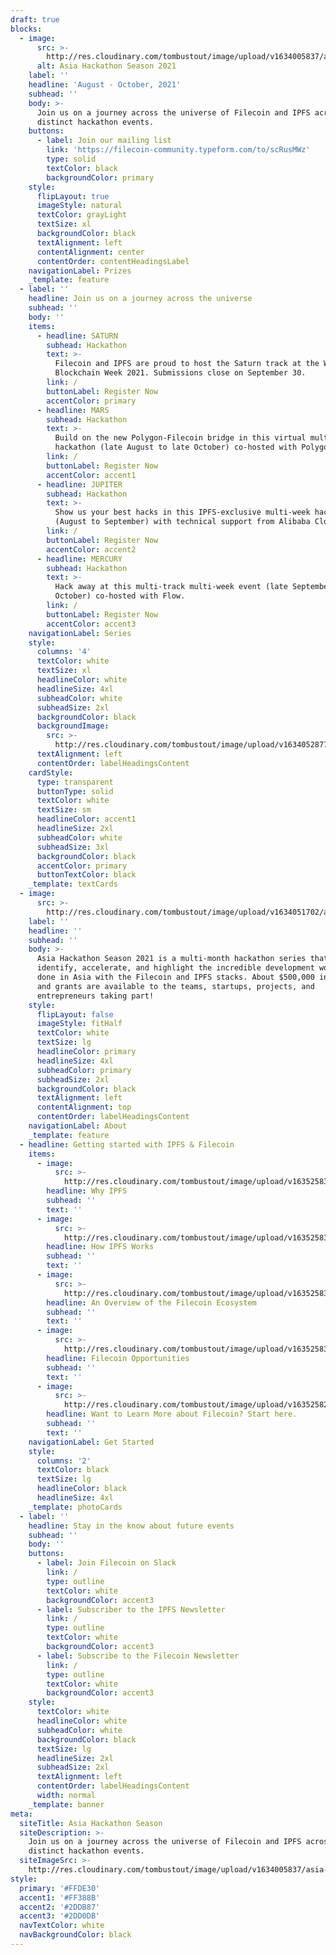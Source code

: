```yaml
---
draft: true
blocks:
  - image:
      src: >-
        http://res.cloudinary.com/tombustout/image/upload/v1634005837/asia-hackathon-hero_isb8ak.png
      alt: Asia Hackathon Season 2021
    label: ''
    headline: 'August - October, 2021'
    subhead: ''
    body: >-
      Join us on a journey across the universe of Filecoin and IPFS across four
      distinct hackathon events.
    buttons:
      - label: Join our mailing list
        link: 'https://filecoin-community.typeform.com/to/scRusMWz'
        type: solid
        textColor: black
        backgroundColor: primary
    style:
      flipLayout: true
      imageStyle: natural
      textColor: grayLight
      textSize: xl
      backgroundColor: black
      textAlignment: left
      contentAlignment: center
      contentOrder: contentHeadingsLabel
    navigationLabel: Prizes
    _template: feature
  - label: ''
    headline: Join us on a journey across the universe
    subhead: ''
    body: ''
    items:
      - headline: SATURN
        subhead: Hackathon
        text: >-
          Filecoin and IPFS are proud to host the Saturn track at the Wanxiang
          Blockchain Week 2021. Submissions close on September 30.
        link: /
        buttonLabel: Register Now
        accentColor: primary
      - headline: MARS
        subhead: Hackathon
        text: >-
          Build on the new Polygon-Filecoin bridge in this virtual multi-week
          hackathon (late August to late October) co-hosted with Polygon.
        link: /
        buttonLabel: Register Now
        accentColor: accent1
      - headline: JUPITER
        subhead: Hackathon
        text: >-
          Show us your best hacks in this IPFS-exclusive multi-week hackathon
          (August to September) with technical support from Alibaba Cloud.
        link: /
        buttonLabel: Register Now
        accentColor: accent2
      - headline: MERCURY
        subhead: Hackathon
        text: >-
          Hack away at this multi-track multi-week event (late September to late
          October) co-hosted with Flow.
        link: /
        buttonLabel: Register Now
        accentColor: accent3
    navigationLabel: Series
    style:
      columns: '4'
      textColor: white
      textSize: xl
      headlineColor: white
      headlineSize: 4xl
      subheadColor: white
      subheadSize: 2xl
      backgroundColor: black
      backgroundImage:
        src: >-
          http://res.cloudinary.com/tombustout/image/upload/v1634052877/space_bg_i9grrg.png
      textAlignment: left
      contentOrder: labelHeadingsContent
    cardStyle:
      type: transparent
      buttonType: solid
      textColor: white
      textSize: sm
      headlineColor: accent1
      headlineSize: 2xl
      subheadColor: white
      subheadSize: 3xl
      backgroundColor: black
      accentColor: primary
      buttonTextColor: black
    _template: textCards
  - image:
      src: >-
        http://res.cloudinary.com/tombustout/image/upload/v1634051702/astronaut_adbtov.png
    label: ''
    headline: ''
    subhead: ''
    body: >-
      Asia Hackathon Season 2021 is a multi-month hackathon series that will
      identify, accelerate, and highlight the incredible development work being
      done in Asia with the Filecoin and IPFS stacks. About $500,000 in prizes
      and grants are available to the teams, startups, projects, and
      entrepreneurs taking part!
    style:
      flipLayout: false
      imageStyle: fitHalf
      textColor: white
      textSize: lg
      headlineColor: primary
      headlineSize: 4xl
      subheadColor: primary
      subheadSize: 2xl
      backgroundColor: black
      textAlignment: left
      contentAlignment: top
      contentOrder: labelHeadingsContent
    navigationLabel: About
    _template: feature
  - headline: Getting started with IPFS & Filecoin
    items:
      - image:
          src: >-
            http://res.cloudinary.com/tombustout/image/upload/v1635258307/why-ipfs_lwt8cv.png
        headline: Why IPFS
        subhead: ''
        text: ''
      - image:
          src: >-
            http://res.cloudinary.com/tombustout/image/upload/v1635258314/how-ipfs-works_mnha4d.png
        headline: How IPFS Works
        subhead: ''
        text: ''
      - image:
          src: >-
            http://res.cloudinary.com/tombustout/image/upload/v1635258338/filecoin-ecosystem-overview_e98fbi.png
        headline: An Overview of the Filecoin Ecosystem
        subhead: ''
        text: ''
      - image:
          src: >-
            http://res.cloudinary.com/tombustout/image/upload/v1635258344/filecoin-opportunities_velarn.png
        headline: Filecoin Opportunities
        subhead: ''
        text: ''
      - image:
          src: >-
            http://res.cloudinary.com/tombustout/image/upload/v1635258274/filecoin-learn-more_xn4wfx.png
        headline: Want to Learn More about Filecoin? Start here.
        subhead: ''
        text: ''
    navigationLabel: Get Started
    style:
      columns: '2'
      textColor: black
      textSize: lg
      headlineColor: black
      headlineSize: 4xl
    _template: photoCards
  - label: ''
    headline: Stay in the know about future events
    subhead: ''
    body: ''
    buttons:
      - label: Join Filecoin on Slack
        link: /
        type: outline
        textColor: white
        backgroundColor: accent3
      - label: Subscriber to the IPFS Newsletter
        link: /
        type: outline
        textColor: white
        backgroundColor: accent3
      - label: Subscribe to the Filecoin Newsletter
        link: /
        type: outline
        textColor: white
        backgroundColor: accent3
    style:
      textColor: white
      headlineColor: white
      subheadColor: white
      backgroundColor: black
      textSize: lg
      headlineSize: 2xl
      subheadSize: 2xl
      textAlignment: left
      contentOrder: labelHeadingsContent
      width: normal
    _template: banner
meta:
  siteTitle: Asia Hackathon Season
  siteDescription: >-
    Join us on a journey across the universe of Filecoin and IPFS across four
    distinct hackathon events.
  siteImageSrc: >-
    http://res.cloudinary.com/tombustout/image/upload/v1634005837/asia-hackathon-hero_isb8ak.png
style:
  primary: '#FFDE30'
  accent1: '#FF388B'
  accent2: '#2DDB87'
  accent3: '#2DD0DB'
  navTextColor: white
  navBackgroundColor: black
---
```


